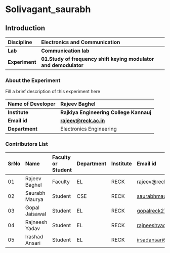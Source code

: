 # Solivagant_saurabh
## Introduction


<b>Discipline | <b>Electronics and Communication
:--|:--|
<b> Lab | <b>Communication lab
<b> Experiment|     <b> 01.Study of frequency shift keying modulator and demodulator

### About the Experiment 

Fill a brief description of this experiment here

<b>Name of Developer | <b> Rajeev Baghel
:--|:--|
<b> Institute | <b>  Rajkiya Engineering College Kannauj
<b> Email id|     <b> rajeev@reck.ac.in
<b> Department |  Electronics Engineering

### Contributors List

SrNo | Name | Faculty or Student | Department| Institute | Email id
:--|:--|:--|:--|:--|:--|
01 |Rajeev Baghel | Faculty |EL |RECK | rajeev@reck.ac.in
02 | Saurabh Maurya | Student | CSE| RECK | saurabhmauryasultan@gmail.com
03 | Gopal Jaisawal | Student | EL | RECK| gopalreck27@gmail.com
04 | Rajneesh Yadav |Student | EL | RECK |rajneeshyadav1718@gmail.com
05 |Irashad Ansari |Student | EL | RECK | irsadansari619@gmail.com
